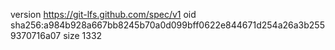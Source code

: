 version https://git-lfs.github.com/spec/v1
oid sha256:a984b928a667bb8245b70a0d099bff0622e844671d254a26a3b2559370716a07
size 1332

